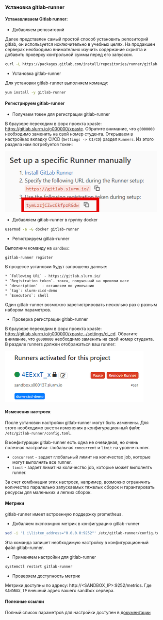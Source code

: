 ### Установка gitlab-runner

#### Устанавливаем Gitlab runner:

* Добавляем репозиторий

Далее представлен самый простой способ установить репозиторий gitlab, он используется исключительно в учебных целях. На продакшен серверах необходимо внимательно изучить содержание скрипта и добавить проверку контрольной суммы перед его запуском.

```bash
curl -L https://packages.gitlab.com/install/repositories/runner/gitlab-runner/script.rpm.sh | bash
```
* Установка gitlab-runner

Для установки gitlab-runner выполняем команду:

```bash
yum install -y gitlab-runner
```

#### Регистрируем gitlab-runner

* Получаем токен для регистрации gitlab-runner

В браузере переходим в форк проекта xpaste: https://gitlab.slurm.io/g000000/xpaste. Обратите внимание, что `g0000000` необходимо заменить на свой номер студента. Открываем в настройках вкладку CI/CD (`Settings -> CI/CD`) раздел `Runners`. Из этого раздела нам потребуется токен:

![runner_token](img/gitlab-runner-token.png)

* Добавляем gitlab-runner в группу docker

```bash
usermod -a -G docker gitlab-runner
```

* Регистрируем gitlab-runner

Выполним команду на `sandbox`:

```bash
gitlab-runner register
```
В процессе установки будут запрошены данные:

    * `Following URL` - https://gitlab.slurm.io/ 
    * `Registration token`- токен, полученный на прошлом шаге
    * `description`  - оставляем по умолчанию
    * `tag`: slurm-cicd-demo
    * `Executors`: shell

Один gitlab-runner возможно зарегистрировать несколько раз с разным набором параметров.

* Проверка регистрации gitlab-runner

В браузере переходим в форк проекта xpaste: https://gitlab.slurm.io/g000000/xpaste.-/settings/ci_cd. Обратите внимание, что `g0000000` необходимо заменить на свой номер студента. 
В разделе runners должен отображаться ваш runner:

![runner_register](img/runner-register.png)

#### Изменения настроек

После установки настройки gitlab-runner могут быть изменены. Для этого необходимо внести изменения в конфигурационный файл: `/etc/gitlab-runner/config.toml`.

В конфигурации gitlab-runner есть одна не очевидная, но очень полезная настройка: глобальная `concurrent` и `limit` на уровне runner. 

* `concurrent` - задает глобальный лимит на количество job, которые могут выполнять все runner.
* `limit` - задает лимит на количество job, которые может выполнять runner.

За счет комбинации этих настроек, например, возможно ограничить количество паралельно запускаемых тяжелых сборок и гарантировать ресурсы для маленьких и легких сборок.

#### Метрики

gitlab-runner имеет встроенную поддержку prometheus. 

* Добаляем экспозицию метрик в конфигурацию gitlab-runner

```bash
sed -i '1 i\listen_address="0.0.0.0:9252"' /etc/gitlab-runner/config.toml
```

Эта команда запишет необходимую настройку в конфигурационный файл gitlab-runner. 

* Применяем настройки для gitlab-runner

```bash
systemctl restart gitlab-runner
```

* Проверяем доступность метрик

Метрики доступны по адресу: http://<SANDBOX_IP>:9252/metrics. Где `SANDBOX_IP` внешний адрес вашего sandbox сервера.


#### Полезные ссылки

Полный список параметров для настройки доступен в [документации](https://docs.gitlab.com/runner/configuration/advanced-configuration.html)
